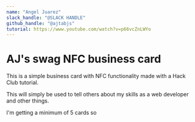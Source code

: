 ```yaml
---
name: "Angel Juarez"
slack_handle: "@SLACK HANDLE"
github_handle: "@ajtabjs"
tutorial: https://www.youtube.com/watch?v=p66vcZnLWYo
---
```


# AJ's swag NFC business card

This is a simple business card with NFC functionality made with a Hack Club tutorial.

This will simply be used to tell others about my skills as a web developer and other things.
<!-- Describe your board in 2-3 sentences. What are you making? What will it do? -->

<!-- How much is it going to cost? -->
I'm getting a minimum of 5 cards so 

<!-- Tell us a little bit about your design process. What were some challenges? What helped? ***Totally optional*** -->